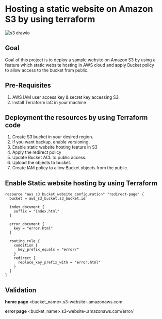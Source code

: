 # Hosting a static website on Amazon S3 by using terraform
![s3 drawio](https://github.com/user-attachments/assets/1048ab8d-9cca-459f-9f62-9c86a3769ff1)

## Goal

Goal of this project is to deploy a sample website on Amazon S3 by using a feature which static website hosting in AWS cloud and apply Bucket policy to allow access to the bucket from public.

## Pre-Requisites

1. AWS IAM user access key & secret key accessing S3.
2. Install Terraform IaC in your machine

## Deployment the resources by using Terraform code

1. Create S3 bucket in your desired region.
2. If you want backup, enable versioning.
3. Enable static website hosting feature in S3
4. Apply the redirect policy
5. Update Bucket ACL to public access.
6. Upload the objects to bucket.
7. Create IAM policy to allow Bucket objects from the public.

## Enable Static website hosting by using Terraform
```
resource "aws_s3_bucket_website_configuration" "redirect-page" {
  bucket = aws_s3_bucket.s3_bucket.id

  index_document {
    suffix = "index.html"
  }

  error_document {
    key = "error.html"
  }

  routing_rule {
    condition {
      key_prefix_equals = "error/"
    }
    redirect {
      replace_key_prefix_with = "error.html"
    }
  }
}
```

## Validation
**home page**
<bucket_name>.s3-website-<region>.amazonaws.com

**error page**
<bucket_name>.s3-website-<region>.amazonaws.com/error/


